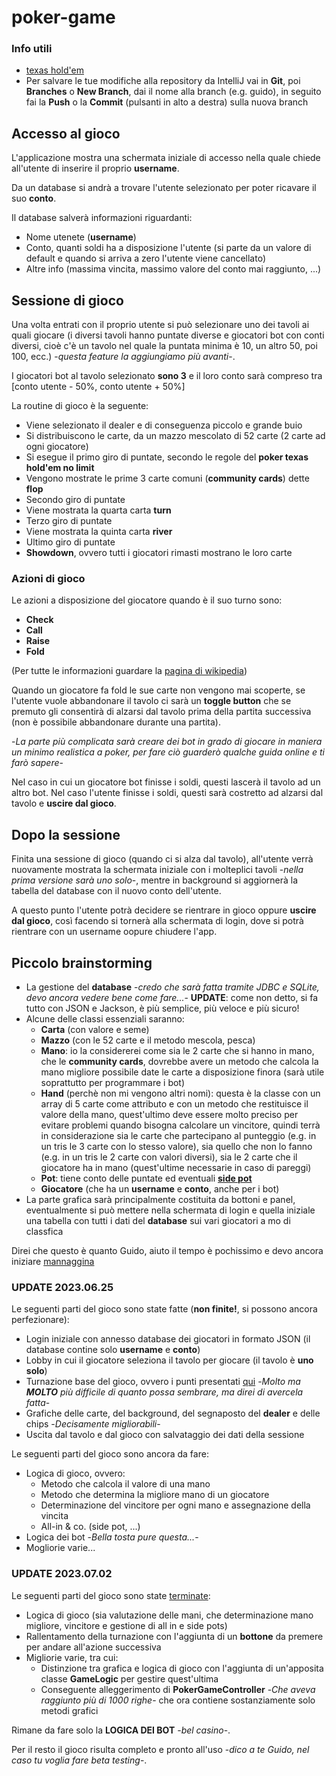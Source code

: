 # poker-game
### <a name="link">Info utili</a>
* [texas hold'em](https://it.wikipedia.org/wiki/Texas_hold_%27em)
* Per salvare le tue modifiche alla repository da IntelliJ vai in **Git**, poi **Branches** o **New Branch**, dai il nome alla branch (e.g. guido), in seguito fai la **Push** o la **Commit** (pulsanti in alto a destra) sulla nuova branch
## Accesso al gioco
L'applicazione mostra una schermata iniziale di accesso nella quale chiede all'utente di inserire il proprio **username**.

Da un database si andrà a trovare l'utente selezionato per poter ricavare il suo **conto**.

Il database salverà informazioni riguardanti:
* Nome utenete (**username**)
* Conto, quanti soldi ha a disposizione l'utente (si parte da un valore di default e quando si arriva a zero l'utente viene cancellato)
* Altre info (massima vincita, massimo valore del conto mai raggiunto, ...)

## Sessione di gioco
Una volta entrati con il proprio utente si può selezionare uno dei tavoli ai quali giocare (i diversi tavoli hanno puntate diverse e giocatori bot con conti diversi, cioè c'è un tavolo nel quale la puntata minima è 10,
un altro 50, poi 100, ecc.) -*questa feature la aggiungiamo più avanti*-.

I giocatori bot al tavolo selezionato **sono 3** e il loro conto sarà compreso tra [conto utente - 50%, conto utente + 50%]

<a name="routine">La routine di gioco è la seguente:</a>
* Viene selezionato il dealer e di conseguenza piccolo e grande buio
* Si distribuiscono le carte, da un mazzo mescolato di 52 carte (2 carte ad ogni giocatore)
* Si esegue il primo giro di puntate, secondo le regole del **poker texas hold'em no limit**
* Vengono mostrate le prime 3 carte comuni (**community cards**) dette **flop**
* Secondo giro di puntate
* Viene mostrata la quarta carta **turn**
* Terzo giro di puntate
* Viene mostrata la quinta carta **river**
* Ultimo giro di puntate
* **Showdown**, ovvero tutti i giocatori rimasti mostrano le loro carte

### Azioni di gioco
Le azioni a disposizione del giocatore quando è il suo turno sono:
* **Check**
* **Call**
* **Raise**
* **Fold**

(Per tutte le informazioni guardare la [pagina di wikipedia](#link))

Quando un giocatore fa fold le sue carte non vengono mai scoperte, se l'utente vuole abbandonare il tavolo ci sarà un **toggle button** che se premuto gli consentirà di alzarsi dal tavolo prima della partita successiva (non è possibile abbandonare durante una partita).

-*La parte più complicata sarà creare dei bot in grado di giocare in maniera un minimo realistica a poker, per fare ciò guarderò qualche guida online e ti farò sapere*-

Nel caso in cui un giocatore bot finisse i soldi, questi lascerà il tavolo ad un altro bot. Nel caso l'utente finisse i soldi, questi sarà costretto ad alzarsi dal tavolo e **uscire dal gioco**.

## Dopo la sessione
Finita una sessione di gioco (quando ci si alza dal tavolo), all'utente verrà nuovamente mostrata la schermata iniziale con i molteplici tavoli -*nella prima versione sarà uno solo*-, mentre in background si aggiornerà la
tabella del database con il nuovo conto dell'utente.

A questo punto l'utente potrà decidere se rientrare in gioco oppure **uscire dal gioco**, così facendo si tornerà alla schermata di login, dove si potrà rientrare con un username oopure chiudere l'app.

## Piccolo brainstorming
* La gestione del **database** -*credo che sarà fatta tramite JDBC e SQLite, devo ancora vedere bene come fare...*- **UPDATE**: come non detto, si fa tutto con JSON e Jackson, è più semplice, più veloce e più sicuro!
* Alcune delle classi essenziali saranno:
  * **Carta** (con valore e seme)
  * **Mazzo** (con le 52 carte e il metodo mescola, pesca)
  * **Mano**: io la considererei come sia le 2 carte che si hanno in mano, che le **community cards**, dovrebbe avere un metodo che calcola la mano migliore possibile date le carte a disposizione finora
(sarà utile soprattutto per programmare i bot)
  * **Hand** (perchè non mi vengono altri nomi): questa è la classe con un array di 5 carte come attributo e con un metodo che restituisce il valore della mano, quest'ultimo deve essere molto preciso per evitare problemi quando bisogna calcolare un vincitore, quindi terrà in considerazione sia le carte che partecipano al punteggio (e.g. in un tris le 3 carte con lo stesso valore), sia quello che non lo fanno (e.g. in un tris le 2 carte con valori diversi), sia le 2 carte che il giocatore ha in mano (quest'ultime necessarie in caso di pareggi)
  * **Pot**: tiene conto delle puntate ed eventuali [**side pot**](#link)
  * **Giocatore** (che ha un **username** e **conto**, anche per i bot)
* La parte grafica sarà principalmente costituita da bottoni e panel, eventualmente si può mettere nella schermata di login e quella iniziale una tabella con tutti i dati del **database** sui vari giocatori a mo di classfica

Direi che questo è quanto Guido, aiuto il tempo è pochissimo e devo ancora iniziare [mannaggina](https://cpad.ask.fm/251/623/336/910003011-1qesacg-cl8jblr7cfbpr2f/original/tumblr_mkxmzykB2l1rdln34o1_500.jpg)

### UPDATE 2023.06.25
Le seguenti parti del gioco sono state fatte (**non finite!**, si possono ancora perfezionare):

* Login iniziale con annesso database dei giocatori in formato JSON (il database contine solo **username** e **conto**)
* Lobby in cui il giocatore seleziona il tavolo per giocare (il tavolo è **uno solo**)
* Turnazione base del gioco, ovvero i punti presentati [qui](#routine) -*Molto ma **MOLTO** più difficile di quanto possa sembrare, ma direi di avercela fatta*-
* Grafiche delle carte, del background, del segnaposto del **dealer** e delle chips -*Decisamente migliorabili*-
* Uscita dal tavolo e dal gioco con salvataggio dei dati della sessione

Le seguenti parti del gioco sono ancora da fare:

* Logica di gioco, ovvero:
  * Metodo che calcola il valore di una mano
  * Metodo che determina la migliore mano di un giocatore
  * Determinazione del vincitore per ogni mano e assegnazione della vincita
  * All-in & co. (side pot, ...)
* Logica dei bot -*Bella tosta pure questa...*-
* Mogliorie varie...

### UPDATE 2023.07.02
Le seguenti parti del gioco sono state [terminate](https://media.tenor.com/dR6vK_dQ1UgAAAAM/%C3%B3culos-escuro.gif):

* Logica di gioco (sia valutazione delle mani, che determinazione mano migliore, vincitore e gestione di all in e side pots)
* Rallentamento della turnazione con l'aggiunta di un **bottone** da premere per andare all'azione successiva
* Migliorie varie, tra cui:
  * Distinzione tra grafica e logica di gioco con l'aggiunta di un'apposita classe **GameLogic** per gestire quest'ultima
  * Conseguente alleggerimento di **PokerGameController** -*Che aveva raggiunto più di 1000 righe*- che ora contiene sostanziamente solo metodi grafici

Rimane da fare solo la **LOGICA DEI BOT** -*bel casino*-.

Per il resto il gioco risulta completo e pronto all'uso -*dico a te Guido, nel caso tu voglia fare beta testing*-.
